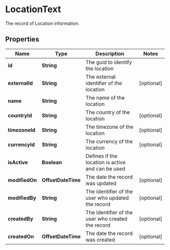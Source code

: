 

# LocationText

The record of Location information.

## Properties

| Name | Type | Description | Notes |
|------------ | ------------- | ------------- | -------------|
|**id** | **String** | The guid to identify the location |  |
|**externalId** | **String** | The external identifier of the location |  [optional] |
|**name** | **String** | The name of the location |  |
|**countryId** | **String** | The country of the location |  [optional] |
|**timezoneId** | **String** | The timezone of the location |  [optional] |
|**currencyId** | **String** | The currency of the location |  [optional] |
|**isActive** | **Boolean** | Defines if the location is active and can be used |  |
|**modifiedOn** | **OffsetDateTime** | The date the record was updated |  [optional] |
|**modifiedBy** | **String** | The Identifier of the user who updated the record |  [optional] |
|**createdBy** | **String** | The Identifier of the user who created the record |  [optional] |
|**createdOn** | **OffsetDateTime** | The date the record was created |  [optional] |




